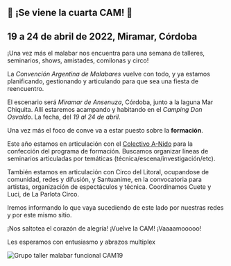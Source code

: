 ## 🎉 ¡Se viene la cuarta CAM! 🎉
## 19 a 24 de abril de 2022, Miramar, Córdoba

¡Una vez más el malabar nos encuentra para una semana de talleres, seminarios, shows, amistades, comilonas y circo!

La _Convención Argentina de Malabares_ vuelve con todo, y ya estamos planificando, gestionando y articulando para que sea una fiesta de reencuentro.

El escenario será _Miramar de Ansenuza_, Córdoba, junto a la laguna Mar Chiquita. Allí estaremos acampando y habitando en el _Camping Don Osvaldo_. La fecha, del _19 al 24 de abril_.

Una vez más el foco de conve va a estar puesto sobre la **formación**.

Este año estamos en articulación con el [Colectivo A-Nido](https://colectivoanido.com) para la confección del programa de formación. Buscamos organizar líneas de seminarios articuladas por temáticas (técnica/escena/investigación/etc).

También estamos en articulación con Circo del Litoral, ocupandose de comunidad, redes y difusión, y Santuanime, en la convocatoria para artistas, organización de espectáculos y técnica. Coordinamos Cuete y Luci, de La Parlota Circo.

Iremos informando lo que vaya sucediendo de este lado por nuestras redes y por este mismo sitio.

¡Nos saltotea el corazón de alegría! ¡Vuelve la CAM! ¡Vaaaamooooo!

Les esperamos con entusiasmo y abrazos multiplex

![Grupo taller malabar funcional CAM19](/img/artículos/funcional.jpg)
